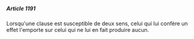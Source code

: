 ##### Article 1191

Lorsqu'une clause est susceptible de deux sens, celui qui lui confère un effet l'emporte sur celui qui ne lui en fait produire aucun.

